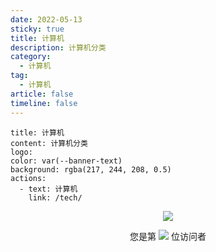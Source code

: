 ```yaml
---
date: 2022-05-13
sticky: true
title: 计算机
description: 计算机分类
category:
  - 计算机
tag:
  - 计算机
article: false
timeline: false
---
```


```component VPBanner
title: 计算机
content: 计算机分类
logo: 
color: var(--banner-text)
background: rgba(217, 244, 208, 0.5)
actions:
  - text: 计算机
    link: /tech/
```

<p align="center"> 
  <img src="https://cdn.jsdelivr.net/gh/jiange1236/jiange1236@main/github-metrics.svg" /> 
</p>
<p align="center"> 
  您是第  <img src="https://profile-counter.glitch.me/jiange1236/count.svg" />  位访问者
</p>
